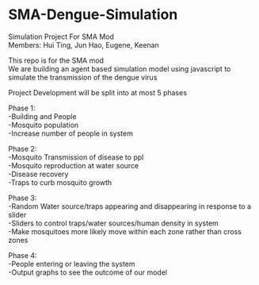 # SMA-Dengue-Simulation

Simulation Project For SMA Mod <br/>
Members: Hui Ting, Jun Hao, Eugene, Keenan <br/>

This repo is for the SMA mod <br/>
We are building an agent based simulation model using javascript to simulate the transmission of the dengue virus <br/>

Project Development will be split into at most 5 phases <br/>

Phase 1:<br/>
-Building and People <br/>
-Mosquito population <br/>
-Increase number of people in system <br/>

Phase 2:<br/>
-Mosquito Transmission of disease to ppl <br/>
-Mosquito reproduction at water source <br/>
-Disease recovery <br/>
-Traps to curb mosquito growth <br/>

Phase 3:<br/>
-Random Water source/traps appearing and disappearing in response to a slider <br/>
-Sliders to control traps/water sources/human density in system <br/>
-Make mosquitoes more likely move within each zone rather than cross zones <br/>

Phase 4:<br/>
-People entering or leaving the system <br/>
-Output graphs to see the outcome of our model <br/>
